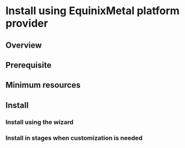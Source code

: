 # Install using EquinixMetal platform provider

## Overview

## Prerequisite

## Minimum resources

## Install

### Install using the wizard

### Install in stages when customization is needed
